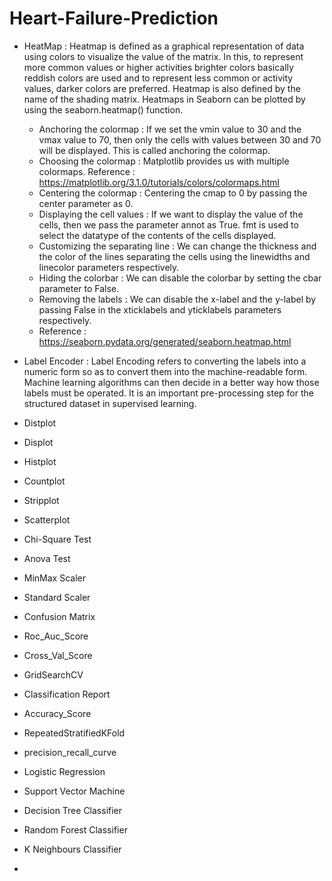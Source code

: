 # Heart-Failure-Prediction

- HeatMap : Heatmap is defined as a graphical representation of data using colors to visualize the value of the matrix. In this, to represent more common values or                   higher activities brighter colors basically reddish colors are used and to represent less common or activity values, darker colors are preferred. Heatmap is             also defined by the name of the shading matrix. Heatmaps in Seaborn can be plotted by using the seaborn.heatmap() function.
  - Anchoring the colormap : If we set the vmin value to 30 and the vmax value to 70, then only the cells with values between 30 and 70 will be displayed. This is called anchoring the colormap.
  - Choosing the colormap : Matplotlib provides us with multiple colormaps. Reference : https://matplotlib.org/3.1.0/tutorials/colors/colormaps.html
  - Centering the colormap : Centering the cmap to 0 by passing the center parameter as 0.
  - Displaying the cell values : If we want to display the value of the cells, then we pass the parameter annot as True. fmt is used to select the datatype of the contents of the cells displayed. 
  - Customizing the separating line : We can change the thickness and the color of the lines separating the cells using the linewidths and linecolor parameters respectively.
  - Hiding the colorbar : We can disable the colorbar by setting the cbar parameter to False.
  - Removing the labels : We can disable the x-label and the y-label by passing False in the xticklabels and yticklabels parameters respectively.
  - Reference : https://seaborn.pydata.org/generated/seaborn.heatmap.html

- Label Encoder : Label Encoding refers to converting the labels into a numeric form so as to convert them into the machine-readable form. Machine learning algorithms can then decide in a better way how those labels must be operated. It is an important pre-processing step for the structured dataset in supervised learning.
- Distplot
- Displot
- Histplot
- Countplot
- Stripplot
- Scatterplot

- Chi-Square Test
- Anova Test
- MinMax Scaler
- Standard Scaler
- Confusion Matrix
- Roc_Auc_Score
- Cross_Val_Score
- GridSearchCV
- Classification Report
- Accuracy_Score
- RepeatedStratifiedKFold
- precision_recall_curve
- Logistic Regression
- Support Vector Machine
- Decision Tree Classifier
- Random Forest Classifier
- K Neighbours Classifier
- 
